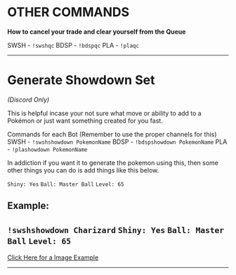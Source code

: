 # OTHER COMMANDS

**How to cancel your trade and clear yourself from the Queue**

SWSH - `!swshqc`
BDSP - `!bdspqc`
PLA - `!plaqc`

<hr>

# Generate Showdown Set

*(Discord Only)*

This is helpful incase your not sure what move or ability to add to a Pokémon or just want something created for you fast.

Commands for each Bot (Remember to use the proper channels for this)
SWSH - `!swshshowdown PokemonName`
BDSP - `!bdspshowdown PokemonName`
PLA - `!plashowdown PokemonName`

In addiction if you want it to generate the pokemon using this, then some other things you can do is add things like this below.

`Shiny: Yes`
`Ball: Master Ball`
`Level: 65`

**Example:**
--------------------------
`!swshshowdown Charizard`
`Shiny: Yes`
`Ball: Master Ball`
`Level: 65`
--------------------------

[Click Here for a Image Example]()

<hr>